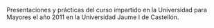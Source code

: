 Presentaciones y prácticas del curso impartido en la Universidad
para Mayores el año 2011 en la Universidad Jaume I de Castellón.
